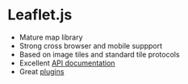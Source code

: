 # Leaflet.js

 * Mature map library
 * Strong cross browser and mobile suppport
 * Based on image tiles and standard tile protocols
 * Excellent [API documentation](http://leafletjs.com/reference.html)
 * Great [plugins](http://leafletjs.com/plugins.html)
